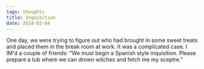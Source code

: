 ```yaml
---
tags: thoughts
title: Inquisition
date: 2024-03-04
---
```


One day, we were trying to figure out who had brought in some sweet treats and placed them in the break room at work. It was a complicated case. I IM'd a couple of friends: "We must begin a Spanish style inquisition. Please prepare a tub where we can drown witches and fetch me my sceptre."
